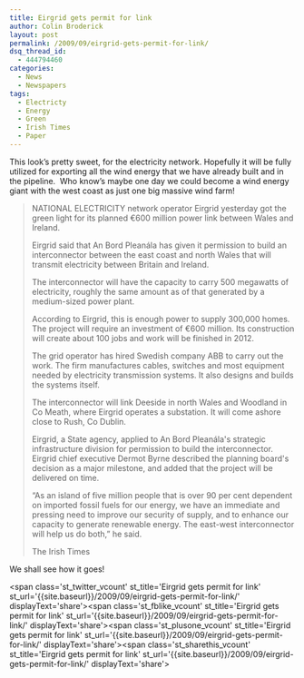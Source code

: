 ```yaml
---
title: Eirgrid gets permit for link
author: Colin Broderick
layout: post
permalink: /2009/09/eirgrid-gets-permit-for-link/
dsq_thread_id:
  - 444794460
categories:
  - News
  - Newspapers
tags:
  - Electricty
  - Energy
  - Green
  - Irish Times
  - Paper
---
```

This look&#8217;s pretty sweet, for the electricity network. Hopefully it will be fully utilized for exporting all the wind energy that we have already built and in the pipeline.  Who know&#8217;s maybe one day we could become a wind energy giant with the west coast as just one big massive wind farm!

> NATIONAL ELECTRICITY network operator Eirgrid yesterday got the green light for its planned €600 million power link between Wales and Ireland.
> 
> Eirgrid said that An Bord Pleanála has given it permission to build an interconnector between the east coast and north Wales that will transmit electricity between Britain and Ireland.
> 
> The interconnector will have the capacity to carry 500 megawatts of electricity, roughly the same amount as of that generated by a medium-sized power plant.
> 
> According to Eirgrid, this is enough power to supply 300,000 homes. The project will require an investment of €600 million. Its construction will create about 100 jobs and work will be finished in 2012.
> 
> The grid operator has hired Swedish company ABB to carry out the work. The firm manufactures cables, switches and most equipment needed by electricity transmission systems. It also designs and builds the systems itself.
> 
> The interconnector will link Deeside in north Wales and Woodland in Co Meath, where Eirgrid operates a substation. It will come ashore close to Rush, Co Dublin.
> 
> Eirgrid, a State agency, applied to An Bord Pleanála's strategic infrastructure division for permission to build the interconnector. Eirgrid chief executive Dermot Byrne described the planning board's decision as a major milestone, and added that the project will be delivered on time.
> 
> “As an island of five million people that is over 90 per cent dependent on imported fossil fuels for our energy, we have an immediate and pressing need to improve our security of supply, and to enhance our capacity to generate renewable energy. The east-west interconnector will help us do both,” he said.
> 
> The Irish Times

We shall see how it goes!

<span class='st\_twitter\_vcount' st\_title='Eirgrid gets permit for link' st\_url='{{site.baseurl}}/2009/09/eirgrid-gets-permit-for-link/' displayText='share'></span><span class='st\_fblike\_vcount' st\_title='Eirgrid gets permit for link' st\_url='{{site.baseurl}}/2009/09/eirgrid-gets-permit-for-link/' displayText='share'></span><span class='st\_plusone\_vcount' st\_title='Eirgrid gets permit for link' st\_url='{{site.baseurl}}/2009/09/eirgrid-gets-permit-for-link/' displayText='share'></span><span class='st\_sharethis\_vcount' st\_title='Eirgrid gets permit for link' st\_url='{{site.baseurl}}/2009/09/eirgrid-gets-permit-for-link/' displayText='share'></span>
